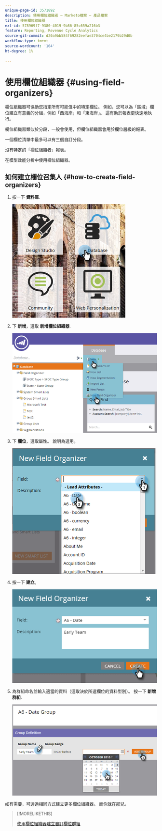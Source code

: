 ```yaml
---
unique-page-id: 3571892
description: 使用欄位組織者 — Marketo檔案 — 產品檔案
title: 使用欄位組織器
exl-id: 578969f7-9380-4019-9b86-85c659a216b3
feature: Reporting, Revenue Cycle Analytics
source-git-commit: d20a9bb584f69282eefae3704ce4be2179b29d0b
workflow-type: tm+mt
source-wordcount: '164'
ht-degree: 1%

---
```


# 使用欄位組織器 {#using-field-organizers}

欄位組織器可協助您指定所有可能值中的特定欄位。 例如，您可以為「區域」欄位建立有意義的分組，例如「西海岸」和「東海岸」。 這有助於報表更快速地執行。

欄位組織器類似於分段，一般會使用，但欄位組織器會用於欄位層級的報表。

一個欄位清單中最多可以有三個自訂分段。

沒有特定的「欄位組織者」報表。

在模型效能分析中使用欄位組織器。

## 如何建立欄位召集人 {#how-to-create-field-organizers}

1. 按一下 **資料庫**.

   ![](assets/db.png)

1. 下 **新增**，選取 **新增欄位組織器**.

   ![](assets/two-1.png)

1. 下 **欄位**，選取屬性。 說明為選用。

   ![](assets/three-1.png)

1. 按一下 **建立**。

   ![](assets/image2015-9-3-16-3a36-3a31.png)

1. 為群組命名並輸入適當的資料（這取決於所選欄位的資料型別）。 按一下 **新增群組**.

   ![](assets/image2015-9-3-16-3a40-3a45.png)

如有需要，可透過相同方式建立更多欄位組織器。 而你就在那兒。

>[!MORELIKETHIS]
>
>[使用欄位組織器建立自訂欄位群組](/help/marketo/product-docs/reporting/revenue-cycle-analytics/revenue-tools/field-organizers/create-custom-field-groups-using-the-field-organizer.md)
